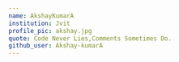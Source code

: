 ```yaml
---
name: AkshayKumarA
institution: Jvit
profile_pic: akshay.jpg
quote: Code Never Lies,Comments Sometimes Do.
github_user: Akshay-kumarA
---
```

